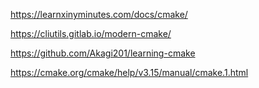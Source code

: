 https://learnxinyminutes.com/docs/cmake/

https://cliutils.gitlab.io/modern-cmake/

https://github.com/Akagi201/learning-cmake

https://cmake.org/cmake/help/v3.15/manual/cmake.1.html